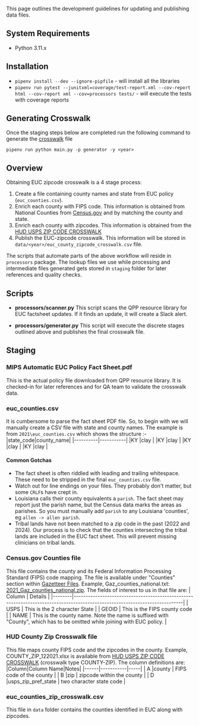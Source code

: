 This page outlines the development guidelines for updating and publishing data files.

## System Requirements

- Python 3.11.x

## Installation
- `pipenv install --dev --ignore-pipfile` - will install all the libraries
- `pipenv run pytest --junitxml=coverage/test-report.xml --cov-report html --cov-report xml --cov=processors tests/` - will execute the tests with coverage reports

## Generating Crosswalk
Once the staging steps below are completed run the following command to
generate the [crosswalk](https://en.wikipedia.org/wiki/Schema_crosswalk) file
```
pipenv run python main.py -p generator -y <year>
```

## Overview
Obtaining EUC zipcode crosswalk is a 4 stage process:
1. Create a file containing county names and state from EUC policy (`euc_counties.csv`).
2. Enrich each county with FIPS code. This information is obtained from National Counties from [Census.gov](https://www.census.gov/geographies/reference-files/time-series/geo/gazetteer-files.html) and by matching the county and state.
3. Enrich each county with zipcodes. This information is obtained from the [HUD USPS ZIP CODE CROSSWALK](https://www.huduser.gov/portal/datasets/usps_crosswalk.html#data)
4. Publish the EUC-zipcode crosswalk. This information will be stored in `data/<year>/euc_county_zipcode_crosswalk.csv` file.

The scripts that automate parts of the above workflow will reside in `processors` package. The lookup files we use while processing and intermediate files generated gets stored in `staging` folder for later references and quality checks.

## Scripts
- **processors/scanner.py**
 This script scans the QPP resource library for EUC factsheet updates. If it finds an update, it will create a Slack alert.

- **processors/generator.py**
 This script will execute the discrete stages outlined above and publishes the final crosswalk file.

## Staging
### MIPS Automatic EUC Policy Fact Sheet.pdf
This is the actual policy file downloaded from QPP resource library. It is checked-in for later references and for QA team to validate the crosswalk data.

### euc_counties.csv
It is cumbersome to parse the fact sheet PDF file. So, to begin with we will manually create a CSV file with state and county names.
The example is from `2021\euc_counties.csv` which shows the structure :-
|state_code|county_name|
|----------|-----------|
|KY        |clay       |
|KY        |clay       |
|KY        |clay       |
|KY        |clay       |

#### Common Gotchas
- The fact sheet is often riddled with leading and trailing whitespace. These
  need to be stripped in the final `euc_counties.csv` file.
- Watch out for line endings on your files. They probably don't matter, but
  some `CRLF`s have crept in.
- Louisiana calls their county equivalents a `parish`.  The fact sheet may
report just the parish name, but the Census data marks the areas as parishes.
So you must manually add `parish` to any Louisiana 'counties', eg
`allen -> allen parish`.
- Tribal lands have not been matched to a zip code in the past (2022 and 2024).
Our process is to check that the counties intersecting the tribal lands are
included in the EUC fact sheet. This will prevent missing clinicians on tribal
lands.

### Census.gov Counties file
This file contains the county and its Federal Information Processing Standard (FIPS) code mapping. The file is available under "Counties" section within [Gazetteer Files](https://www.census.gov/geographies/reference-files/time-series/geo/gazetteer-files.html). Example, Gaz_counties_national.txt: [2021_Gaz_counties_national.zip](https://www2.census.gov/geo/docs/maps-data/data/gazetteer/2021_Gazetteer/2021_Gaz_counties_national.zip).
The fields of interest to us in that file are:
| Column | Details                                                                                                                    |
|--------|----------------------------------------------------------------------------------------------------------------------------|
| USPS   | This is the 2 character State                                                                                              |
| GEOID  | This is the FIPS county code                                                                                               |
| NAME   | This is the county name. Note the name is suffixed with "County", which has to be omitted while joining with EUC policy.   |

### HUD County Zip Crosswalk file
This file maps county FIPS code and the zipcodes in the county. Example, COUNTY_ZIP_122021.xlsx is available from [HUD USPS ZIP CODE CROSSWALK](https://www.huduser.gov/portal/datasets/usps_crosswalk.html#data) (crosswalk type COUNTY-ZIP).
The column definitions are:
|Column|Column Name|Notes|
|------|-----------|-----|
| A    |county     |  FIPS code of the county |
| B    |zip     | zipcode within the county |
| D   |usps_zip_pref_state     | two character state code |


### euc_counties_zip_crosswalk.csv
This file in `data` folder contains the counties identified in EUC along with zipcodes.

